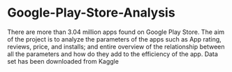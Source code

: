# Google-Play-Store-Analysis
There are more than 3.04 million apps found on Google Play Store. The aim of the project is to analyze the parameters of the apps such as App rating, reviews, price, and installs; and entire overview of the relationship between all the parameters and how do they add to the efficiency of the app. Data set has been downloaded from Kaggle
